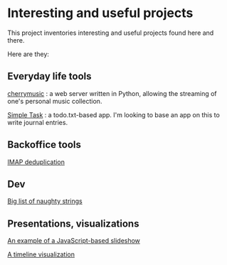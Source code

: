 # Interesting and useful projects

This project inventories interesting and useful projects found here and there.

Here are they:

## Everyday life tools
[cherrymusic](https://github.com/devsnd/cherrymusic) : a web server written in Python, allowing the streaming of one's personal music collection.

[Simple Task](https://github.com/mpcjanssen/simpletask-android) : a todo.txt-based app. I'm looking to base an app on this to write journal entries.

## Backoffice tools
[IMAP deduplication](https://github.com/quentinsf/IMAPdedup)

## Dev
[Big list of naughty strings](https://github.com/minimaxir/big-list-of-naughty-strings)

## Presentations, visualizations
[An example of a JavaScript-based slideshow](https://github.com/dzello/evolving-work)

[A timeline visualization](https://github.com/cheeaun/life)
